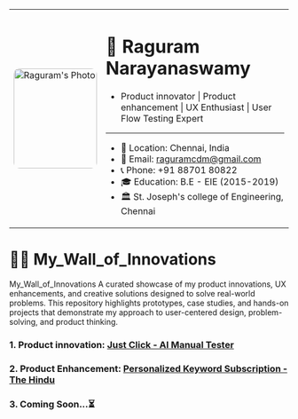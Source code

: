 <table>
  <tr>
    <td>
      <img src="https://github.com/Raguram-N/Hello/blob/main/Pic__.jpg" width="150" height="180" style="border-radius:10px;" alt="Raguram's Photo" />
    </td>
    <td>


# 💼 Raguram Narayanaswamy
* Product innovator | Product enhancement | UX Enthusiast | User Flow Testing Expert
---
* 📍 Location: Chennai, India
* 📧 Email: [raguramcdm@gmail.com](mailto:raguramcdm@gmail.com)
* 📞 Phone: +91 88701 80822
* 🎓 Education: B.E - EIE (2015-2019)
* 🏛️ St. Joseph's college of Engineering, Chennai

 </tr>
</table>

# 🧑‍💻 My_Wall_of_Innovations
My_Wall_of_Innovations A curated showcase of my product innovations, UX enhancements, and creative solutions designed to solve real-world problems. This repository highlights prototypes, case studies, and hands-on projects that demonstrate my approach to user-centered design, problem-solving, and product thinking.

### 1. Product innovation: [Just Click - AI Manual Tester](https://github.com/Raguram-N/AI_Manual_Tester/blob/main/README.md)
### 2. Product Enhancement: [Personalized Keyword Subscription - The Hindu](https://github.com/Raguram-N/The_Hindu/blob/main/README.md)
### 3. Coming Soon...⏳ 


